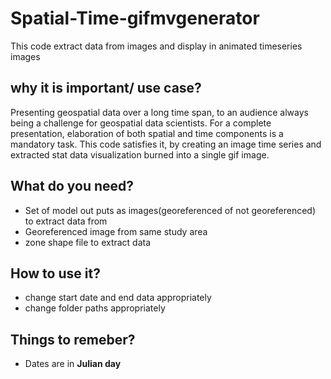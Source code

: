 # Spatial-Time-gifmvgenerator
This code extract data from images and display in animated timeseries images

## why it is important/ use case?
Presenting geospatial data over a long time span, to an audience  always being a challenge for geospatial data scientists. For a complete presentation, elaboration of both spatial and time components is a mandatory task. This code satisfies it, by creating an image time series and extracted stat data visualization burned into a single gif image.

## What do you need?
- Set of model out puts as images(georeferenced of not georeferenced) to extract data from
- Georeferenced image from same study area
- zone shape file to extract data

## How to use it?
- change start date and end data appropriately
- change folder paths appropriately

## Things to remeber?
- Dates are in **Julian day** 
